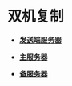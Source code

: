 # 双机复制<a name="ZH-CN_TOPIC_0242371501"></a>

-   **[发送端服务器](发送端服务器.md)**

-   **[主服务器](主服务器.md)**

-   **[备服务器](备服务器.md)**
